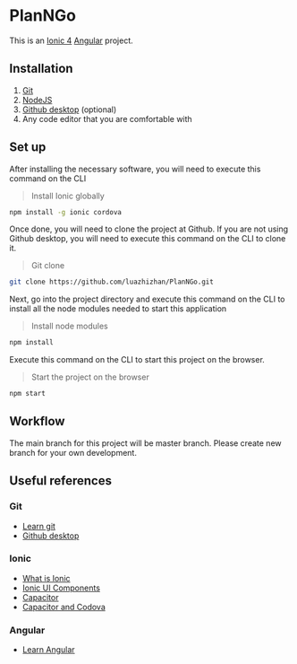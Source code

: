 # PlanNGo

This is an [Ionic 4](https://ionicframework.com/) [Angular](https://angular.io/) project.

## Installation

1. [Git](https://git-scm.com/)
2. [NodeJS](https://nodejs.org/en/)
3. [Github desktop](https://desktop.github.com/) (optional)
4. Any code editor that you are comfortable with

## Set up

After installing the necessary software, you will need to execute this command on the CLI

> Install Ionic globally

```bash
npm install -g ionic cordova
```

Once done, you will need to clone the project at Github. If you are not using Github desktop, you will need to execute this command on the CLI to clone it.

> Git clone

```bash
git clone https://github.com/luazhizhan/PlanNGo.git
```

Next, go into the project directory and execute this command on the CLI to install all the node modules needed to start this application

> Install node modules

```bash
npm install
```

Execute this command on the CLI to start this project on the browser.

> Start the project on the browser

```bash
npm start
```

## Workflow

The main branch for this project will be master branch. Please create new branch for your own development.

## Useful references

### Git

- [Learn git](https://guides.github.com/introduction/git-handbook/)
- [Github desktop](https://help.github.com/en/desktop/getting-started-with-github-desktop/setting-up-github-desktop)

### Ionic

- [What is Ionic](https://ionicframework.com/docs/intro)
- [Ionic UI Components](https://ionicframework.com/docs/components)
- [Capacitor](https://capacitor.ionicframework.com/docs/)
- [Capacitor and Codova](https://ionicframework.com/blog/announcing-capacitor-1-0/)

### Angular

- [Learn Angular](https://angular.io/start)
